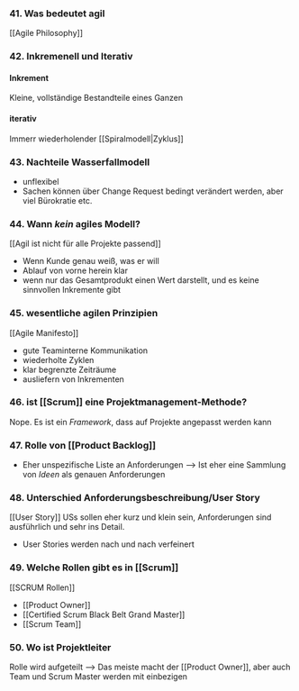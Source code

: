 
### 41. Was bedeutet agil
[[Agile Philosophy]]


### 42. Inkremenell und Iterativ
#### Inkrement
Kleine, vollständige Bestandteile eines Ganzen

#### iterativ
Immerr wiederholender [[Spiralmodell|Zyklus]]

### 43. Nachteile Wasserfallmodell
- unflexibel
- Sachen können über Change Request bedingt verändert werden, aber viel Bürokratie etc.


### 44. Wann *kein* agiles Modell?
[[Agil ist nicht für alle Projekte passend]]
- Wenn Kunde genau weiß, was er will
- Ablauf von vorne herein klar
- wenn nur das Gesamtprodukt einen Wert darstellt, und es keine sinnvollen Inkremente gibt


### 45. wesentliche agilen Prinzipien
[[Agile Manifesto]]
- gute Teaminterne Kommunikation
- wiederholte Zyklen
- klar begrenzte Zeiträume
- ausliefern von Inkrementen

### 46. ist [[Scrum]] eine Projektmanagement-Methode?
Nope.
Es ist ein _Framework_, dass auf Projekte angepasst werden kann

### 47. Rolle von [[Product Backlog]]
- Eher unspezifische Liste an Anforderungen
	--> Ist eher eine Sammlung von _Ideen_ als genauen Anforderungen

### 48. Unterschied Anforderungsbeschreibung/User Story
[[User Story]]
USs sollen eher kurz und klein sein, Anforderungen sind ausführlich und sehr ins Detail.
- User Stories werden nach und nach verfeinert

### 49. Welche Rollen gibt es in [[Scrum]]
[[SCRUM Rollen]]
- [[Product Owner]]
- [[Certified Scrum Black Belt Grand Master]]
- [[Scrum Team]]

### 50. Wo ist Projektleiter 
Rolle wird aufgeteilt
--> Das meiste macht der [[Product Owner]], aber auch Team und Scrum Master werden mit einbezigen

